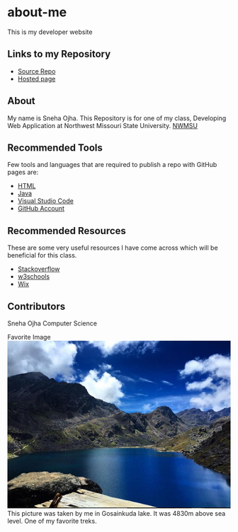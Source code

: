 # about-me
This is my developer website
## Links to my Repository
* [Source Repo](https://github.com/osneha?tab=repositories)
* [Hosted page](https://osneha.github.io/about-me/)

## About
My name is Sneha Ojha. This Repository is for one of my class, Developing Web Application at Northwest Missouri State University.
[NWMSU](https://www.nwmissouri.edu/)

## Recommended Tools
Few tools and languages that are required to publish a repo with GitHub pages are:

* [HTML](https://html.com/)
* [Java](https://www.java.com/en/)
* [Visual Studio Code](https://code.visualstudio.com/)
* [GitHub Account](https://github.com/)

## Recommended Resources

These are some very useful resources I have come across which will be beneficial for this class.

* [Stackoverflow](https://stackoverflow.com/)
* [w3schools](https://www.w3schools.com/)
* [Wix](https://www.wix.com/)

## Contributors

Sneha Ojha
Computer Science

Favorite Image
![Favorite](Capture.PNG)
This picture was taken by me in Gosainkuda lake. It was 4830m above sea level. One of my favorite treks.
